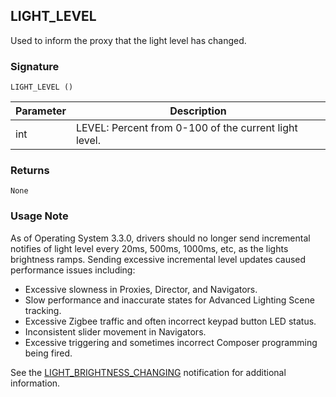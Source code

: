 ## LIGHT\_LEVEL

Used to inform the proxy that the light level has changed.


### Signature

`LIGHT_LEVEL ()`



| Parameter | Description |
| --- | --- |
| int | LEVEL: Percent from 0-100 of the current light level. |


### Returns

`None`


### Usage Note

As of Operating System 3.3.0, drivers should no longer send incremental notifies of light level every 20ms, 500ms, 1000ms, etc, as the lights brightness ramps. Sending excessive incremental level updates caused performance issues including:

- Excessive slowness in Proxies, Director, and Navigators.
- Slow performance and inaccurate states for Advanced Lighting Scene tracking.
- Excessive Zigbee traffic and often incorrect keypad button LED status.
- Inconsistent slider movement in Navigators.
- Excessive triggering and sometimes incorrect Composer programming being fired.

See the [LIGHT\_BRIGHTNESS\_CHANGING][1] notification for additional information.

[1]:	https://snap-one.github.io/docs-driverworks-proxy-protocol-3.3.0-beta/#light-brightness-changing